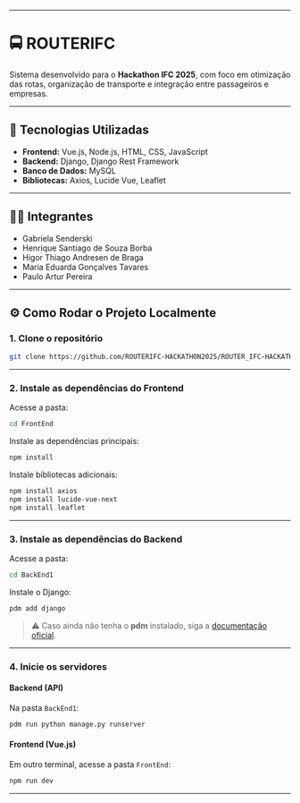 
---

# 🚍 ROUTERIFC

Sistema desenvolvido para o **Hackathon IFC 2025**, com foco em otimização das rotas, organização de transporte e integração entre passageiros e empresas.

---

## 📌 Tecnologias Utilizadas

* **Frontend:** Vue.js, Node.js, HTML, CSS, JavaScript
* **Backend:** Django, Django Rest Framework
* **Banco de Dados:** MySQL
* **Bibliotecas:** Axios, Lucide Vue, Leaflet

---

## 👩‍💻 Integrantes

* Gabriela Senderski
* Henrique Santiago de Souza Borba
* Higor Thiago Andresen de Braga
* Maria Eduarda Gonçalves Tavares
* Paulo Artur Pereira

---

## ⚙️ Como Rodar o Projeto Localmente

### 1. Clone o repositório

```sh
git clone https://github.com/ROUTERIFC-HACKATHON2025/ROUTER_IFC-HACKATHON2025.git
```

---

### 2. Instale as dependências do **Frontend**

Acesse a pasta:

```sh
cd FrontEnd
```

Instale as dependências principais:

```sh
npm install
```

Instale bibliotecas adicionais:

```sh
npm install axios
npm install lucide-vue-next
npm install leaflet
```

---

### 3. Instale as dependências do **Backend**

Acesse a pasta:

```sh
cd BackEnd1
```

Instale o Django:

```sh
pdm add django
```

> ⚠️ Caso ainda não tenha o **pdm** instalado, siga a [documentação oficial](https://pdm.fming.dev/latest/#installation).

---

### 4. Inicie os servidores

#### Backend (API)

Na pasta `BackEnd1`:

```sh
pdm run python manage.py runserver
```

#### Frontend (Vue.js)

Em outro terminal, acesse a pasta `FrontEnd`:

```sh
npm run dev
```

---
